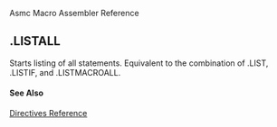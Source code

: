 Asmc Macro Assembler Reference

## .LISTALL

Starts listing of all statements. Equivalent to the combination of .LIST, .LISTIF, and .LISTMACROALL.

#### See Also

[Directives Reference](readme.md)
